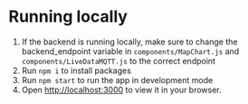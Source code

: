 # Running locally
1. If the backend is running locally, make sure to change the backend_endpoint variable in `components/MapChart.js` and `components/LiveDataMQTT.js` to the correct endpoint
2. Run `npm i` to install packages
3. Run `npm start` to run the app in development mode
4. Open [http://localhost:3000](http://localhost:3000) to view it in your browser.
